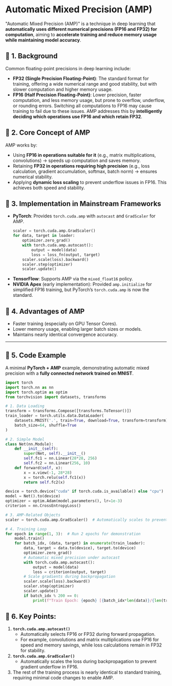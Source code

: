 # Automatic Mixed Precision (AMP)
"Automatic Mixed Precision (AMP)" is a technique in deep learning that **automatically uses different numerical precisions (FP16 and FP32) for computation**, aiming to **accelerate training and reduce memory usage while maintaining model accuracy**.



## 📖 1. Background
Common floating-point precisions in deep learning include:
* **FP32 (Single Precision Floating-Point)**: The standard format for training, offering a wide numerical range and good stability, but with slower computation and higher memory usage.
* **FP16 (Half Precision Floating-Point)**: Lower precision, faster computation, and less memory usage, but prone to overflow, underflow, or rounding errors.
Switching all computations to FP16 may cause training to fail due to these issues. AMP addresses this by **intelligently deciding which operations use FP16 and which retain FP32**.



## 📖 2. Core Concept of AMP
AMP works by:
* Using **FP16 in operations suitable for it** (e.g., matrix multiplications, convolutions) → speeds up computation and saves memory.
* Retaining **FP32 in operations requiring high precision** (e.g., loss calculation, gradient accumulation, softmax, batch norm) → ensures numerical stability.
* Applying **dynamic loss scaling** to prevent underflow issues in FP16.
This achieves both speed and stability.



## 📖 3. Implementation in Mainstream Frameworks
* **PyTorch**:
  Provides `torch.cuda.amp` with `autocast` and `GradScaler` for AMP.
  ```python
  scaler = torch.cuda.amp.GradScaler()
  for data, target in loader:
      optimizer.zero_grad()
      with torch.cuda.amp.autocast():
          output = model(data)
          loss = loss_fn(output, target)
      scaler.scale(loss).backward()
      scaler.step(optimizer)
      scaler.update()
  ```
* **TensorFlow**:
  Supports AMP via the `mixed_float16` policy.
* **NVIDIA Apex** (early implementation):
  Provided `amp.initialize` for simplified FP16 training, but PyTorch’s `torch.cuda.amp` is now the standard.



## 📖 4. Advantages of AMP
- Faster training (especially on GPU Tensor Cores).
- Lower memory usage, enabling larger batch sizes or models.
- Maintains nearly identical convergence accuracy.

---

## 📖 5. Code Example
A minimal **PyTorch + AMP** example, demonstrating automatic mixed precision with a **fully connected network trained on MNIST**.
```python
import torch
import torch.nn as nn
import torch.optim as optim
from torchvision import datasets, transforms

# 1. Data Loading
transform = transforms.Compose([transforms.ToTensor()])
train_loader = torch.utils.data.DataLoader(
    datasets.MNIST('.', train=True, download=True, transform=transform),
    batch_size=64, shuffle=True
)

# 2. Simple Model
class Net(nn.Module):
    def __init__(self):
        super(Net, self).__init__()
        self.fc1 = nn.Linear(28*28, 256)
        self.fc2 = nn.Linear(256, 10)
    def forward(self, x):
        x = x.view(-1, 28*28)
        x = torch.relu(self.fc1(x))
        return self.fc2(x)

device = torch.device("cuda" if torch.cuda.is_available() else "cpu")
model = Net().to(device)
optimizer = optim.Adam(model.parameters(), lr=1e-3)
criterion = nn.CrossEntropyLoss()

# 3. AMP-Related Objects
scaler = torch.cuda.amp.GradScaler()  # Automatically scales to prevent overflow

# 4. Training Loop
for epoch in range(1, 3):  # Run 2 epochs for demonstration
    model.train()
    for batch_idx, (data, target) in enumerate(train_loader):
        data, target = data.to(device), target.to(device)
        optimizer.zero_grad()
        # Automatic mixed precision under autocast
        with torch.cuda.amp.autocast():
            output = model(data)
            loss = criterion(output, target)
        # Scale gradients during backpropagation
        scaler.scale(loss).backward()
        scaler.step(optimizer)
        scaler.update()
        if batch_idx % 200 == 0:
            print(f"Train Epoch: {epoch} [{batch_idx*len(data)}/{len(train_loader.dataset)}] Loss: {loss.item():.6f}")
```


## 📖 6. Key Points:
1. **`torch.cuda.amp.autocast()`**
   * Automatically selects FP16 or FP32 during forward propagation.
   * For example, convolutions and matrix multiplications use FP16 for speed and memory savings, while loss calculations remain in FP32 for stability.
2. **`torch.cuda.amp.GradScaler()`**
   * Automatically scales the loss during backpropagation to prevent gradient underflow in FP16.
3. The rest of the training process is nearly identical to standard training, requiring minimal code changes to enable AMP.

